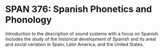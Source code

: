 # SPAN 376: Spanish Phonetics and Phonology

Introduction to the description of sound systems with a focus on Spanish. Includes the study of the historical development of Spanish and its areal and social variation in Spain, Latin America, and the United States.